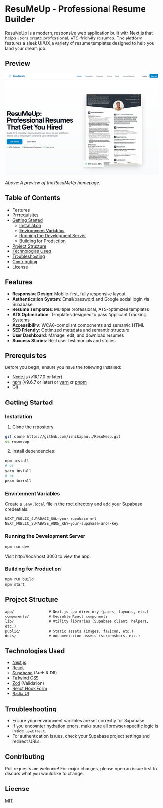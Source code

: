 # ResuMeUp - Professional Resume Builder

ResuMeUp is a modern, responsive web application built with Next.js that helps users create professional, ATS-friendly resumes. The platform features a sleek UI/UX,a variety of resume templates designed to help you land your dream job.

## Preview

![ResuMeUp Screenshot](./public/readme.png)

*Above: A preview of the ResuMeUp homepage.*

## Table of Contents

- [Features](#features)
- [Prerequisites](#prerequisites)
- [Getting Started](#getting-started)
  - [Installation](#installation)
  - [Environment Variables](#environment-variables)
  - [Running the Development Server](#running-the-development-server)
  - [Building for Production](#building-for-production)
- [Project Structure](#project-structure)
- [Technologies Used](#technologies-used)
- [Troubleshooting](#troubleshooting)
- [Contributing](#contributing)
- [License](#license)

## Features

- **Responsive Design**: Mobile-first, fully responsive layout
- **Authentication System**: Email/password and Google social login via Supabase
- **Resume Templates**: Multiple professional, ATS-optimized templates
- **ATS Optimization**: Templates designed to pass Applicant Tracking Systems
- **Accessibility**: WCAG-compliant components and semantic HTML
- **SEO Friendly**: Optimized metadata and semantic structure
- **User Dashboard**: Manage, edit, and download resumes
- **Success Stories**: Real user testimonials and stories

## Prerequisites

Before you begin, ensure you have the following installed:

- [Node.js](https://nodejs.org/) (v18.17.0 or later)
- [npm](https://www.npmjs.com/) (v9.6.7 or later) or [yarn](https://yarnpkg.com/) or [pnpm](https://pnpm.io/)
- [Git](https://git-scm.com/)

## Getting Started

### Installation

1. Clone the repository:

```bash
git clone https://github.com/ichikapaull/ResuMeUp.git
cd resumeup

```

2. Install dependencies:

```bash
npm install
# or
yarn install
# or
pnpm install
```

### Environment Variables

Create a `.env.local` file in the root directory and add your Supabase credentials:

```env
NEXT_PUBLIC_SUPABASE_URL=your-supabase-url
NEXT_PUBLIC_SUPABASE_ANON_KEY=your-supabase-anon-key
```

### Running the Development Server

```bash
npm run dev
```

Visit [http://localhost:3000](http://localhost:3000) to view the app.

### Building for Production

```bash
npm run build
npm start
```

## Project Structure

```
app/                # Next.js app directory (pages, layouts, etc.)
components/         # Reusable React components
lib/                # Utility libraries (Supabase client, helpers, etc.)
public/             # Static assets (images, favicon, etc.)
docs/               # Documentation assets (screenshots, etc.)
```

## Technologies Used

- [Next.js](https://nextjs.org/)
- [React](https://react.dev/)
- [Supabase](https://supabase.com/) (Auth & DB)
- [Tailwind CSS](https://tailwindcss.com/)
- [Zod](https://zod.dev/) (Validation)
- [React Hook Form](https://react-hook-form.com/)
- [Radix UI](https://www.radix-ui.com/)

## Troubleshooting

- Ensure your environment variables are set correctly for Supabase.
- If you encounter hydration errors, make sure all browser-specific logic is inside `useEffect`.
- For authentication issues, check your Supabase project settings and redirect URLs.

## Contributing

Pull requests are welcome! For major changes, please open an issue first to discuss what you would like to change.

## License

[MIT](LICENSE)
